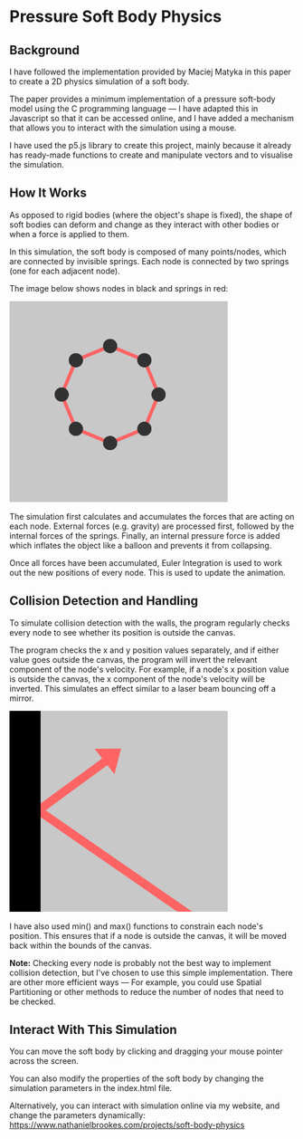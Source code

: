 # Pressure Soft Body Physics

## Background
I have followed the implementation provided by Maciej Matyka in this paper to create a 2D physics simulation of a soft body.

The paper provides a minimum implementation of a pressure soft-body model using the C programming language — I have adapted this in Javascript so that it can be accessed online, and I have added a mechanism that allows you to interact with the simulation using a mouse.

I have used the p5.js library to create this project, mainly because it already has ready-made functions to create and manipulate vectors and to visualise the simulation.

## How It Works
As opposed to rigid bodies (where the object's shape is fixed), the shape of soft bodies can deform and change as they interact with other bodies or when a force is applied to them.

In this simulation, the soft body is composed of many points/nodes, which are connected by invisible springs. Each node is connected by two springs (one for each adjacent node).

The image below shows nodes in black and springs in red:

![Diagram of Nodes and Springs](image.png)

The simulation first calculates and accumulates the forces that are acting on each node. External forces (e.g. gravity) are processed first, followed by the internal forces of the springs. Finally, an internal pressure force is added which inflates the object like a balloon and prevents it from collapsing.

Once all forces have been accumulated, Euler Integration is used to work out the new positions of every node. This is used to update the animation.

## Collision Detection and Handling
To simulate collision detection with the walls, the program regularly checks every node to see whether its position is outside the canvas.

The program checks the x and y position values separately, and if either value goes outside the canvas, the program will invert the relevant component of the node's velocity. For example, if a node's x position value is outside the canvas, the x component of the node's velocity will be inverted. This simulates an effect similar to a laser beam bouncing off a mirror.

![Diagram of Node Bouncing off the Canvas Boundary](image2.png)

I have also used min() and max() functions to constrain each node's position. This ensures that if a node is outside the canvas, it will be moved back within the bounds of the canvas.

**Note:** Checking every node is probably not the best way to implement collision detection, but I've chosen to use this simple implementation. There are other more efficient ways — For example, you could use Spatial Partitioning or other methods to reduce the number of nodes that need to be checked.

## Interact With This Simulation
You can move the soft body by clicking and dragging your mouse pointer across the screen.

You can also modify the properties of the soft body by changing the simulation parameters in the index.html file.

Alternatively, you can interact with simulation online via my website, and change the parameters dynamically: https://www.nathanielbrookes.com/projects/soft-body-physics